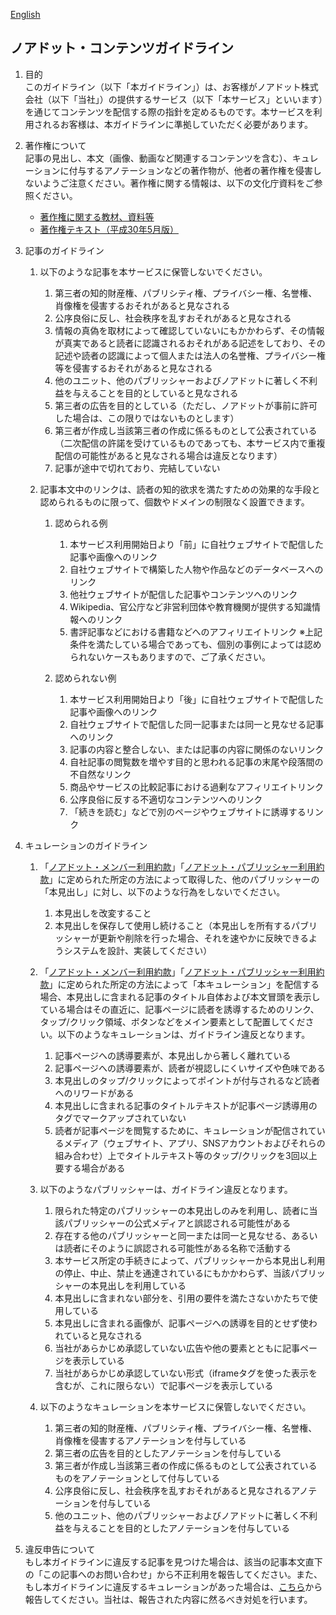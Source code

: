 [English](https://github.com/nordot/otherthancode/blob/master/guidelines_en.md)

## ノアドット・コンテンツガイドライン
1. 目的  
このガイドライン（以下「本ガイドライン」）は、お客様がノアドット株式会社（以下「当社」）の提供するサービス（以下「本サービス」といいます）を通じてコンテンツを配信する際の指針を定めるものです。本サービスを利用されるお客様は、本ガイドラインに準拠していただく必要があります。

1. 著作権について  
記事の見出し、本文（画像、動画など関連するコンテンツを含む）、キュレーションに付与するアノテーションなどの著作物が、他者の著作権を侵害しないようご注意ください。著作権に関する情報は、以下の文化庁資料をご参照ください。
	- [著作権に関する教材、資料等](http://www.bunka.go.jp/seisaku/chosakuken/seidokaisetsu/kyozai.html)
	- [著作権テキスト（平成30年5月版）](http://www.bunka.go.jp/seisaku/chosakuken/seidokaisetsu/pdf/r1392388_01.pdf)

1. 記事のガイドライン
	1. 以下のような記事を本サービスに保管しないでください。
		1. 第三者の知的財産権、パブリシティ権、プライバシー権、名誉権、肖像権を侵害するおそれがあると見なされる
		1. 公序良俗に反し、社会秩序を乱すおそれがあると見なされる
		1. 情報の真偽を取材によって確認していないにもかかわらず、その情報が真実であると読者に認識されるおそれがある記述をしており、その記述や読者の認識によって個人または法人の名誉権、プライバシー権等を侵害するおそれがあると見なされる
		1. 他のユニット、他のパブリッシャーおよびノアドットに著しく不利益を与えることを目的としていると見なされる
		1. 第三者の広告を目的としている（ただし、ノアドットが事前に許可した場合は、この限りではないものとします）
		1. 第三者が作成し当該第三者の作成に係るものとして公表されている（二次配信の許諾を受けているものであっても、本サービス内で重複配信の可能性があると見なされる場合は違反となります）
		1. 記事が途中で切れており、完結していない

	1. 記事本文中のリンクは、読者の知的欲求を満たすための効果的な手段と認められるものに限って、個数やドメインの制限なく設置できます。
		1. 認められる例
			1. 本サービス利用開始日より「前」に自社ウェブサイトで配信した記事や画像へのリンク
			1. 自社ウェブサイトで構築した人物や作品などのデータベースへのリンク
			1. 他社ウェブサイトが配信した記事やコンテンツへのリンク
			1. Wikipedia、官公庁など非営利団体や教育機関が提供する知識情報へのリンク
			1. 書評記事などにおける書籍などへのアフィリエイトリンク
			※上記条件を満たしている場合であっても、個別の事例によっては認められないケースもありますので、ご了承ください。

		1. 認められない例
			1. 本サービス利用開始日より「後」に自社ウェブサイトで配信した記事や画像へのリンク
			1. 自社ウェブサイトで配信した同一記事または同一と見なせる記事へのリンク
			1. 記事の内容と整合しない、または記事の内容に関係のないリンク
			1. 自社記事の閲覧数を増やす目的と思われる記事の末尾や段落間の不自然なリンク
			1. 商品やサービスの比較記事における過剰なアフィリエイトリンク
			1. 公序良俗に反する不適切なコンテンツへのリンク
			1. 「続きを読む」などで別のページやウェブサイトに誘導するリンク

1. キュレーションのガイドライン
	1. 「[ノアドット・メンバー利用約款](https://github.com/nordot/otherthancode/blob/master/tou_members_ja.md)」「[ノアドット・パブリッシャー利用約款](https://github.com/nordot/otherthancode/blob/master/tou_publishers_ja.md)」に定められた所定の方法によって取得した、他のパブリッシャーの「本見出し」に対し、以下のような行為をしないでください。
		1. 本見出しを改変すること
		1. 本見出しを保存して使用し続けること（本見出しを所有するパブリッシャーが更新や削除を行った場合、それを速やかに反映できるようシステムを設計、実装してください）

	1. 「[ノアドット・メンバー利用約款](https://github.com/nordot/otherthancode/blob/master/tou_members_ja.md)」「[ノアドット・パブリッシャー利用約款](https://github.com/nordot/otherthancode/blob/master/tou_publishers_ja.md)」に定められた所定の方法によって「本キュレーション」を配信する場合、本見出しに含まれる記事のタイトル自体および本文冒頭を表示している場合はその直近に、記事ページに読者を誘導するためのリンク、タップ/クリック領域、ボタンなどをメイン要素として配置してください。以下のようなキュレーションは、ガイドライン違反となります。
		1. 記事ページへの誘導要素が、本見出しから著しく離れている
		1. 記事ページへの誘導要素が、読者が視認しにくいサイズや色味である
		1. 本見出しのタップ/クリックによってポイントが付与されるなど読者へのリワードがある
		1. 本見出しに含まれる記事のタイトルテキストが記事ページ誘導用の<a>タグでマークアップされていない
		1. 読者が記事ページを閲覧するために、キュレーションが配信されているメディア（ウェブサイト、アプリ、SNSアカウントおよびそれらの組み合わせ）上でタイトルテキスト等のタップ/クリックを3回以上要する場合がある

	1. 以下のようなパブリッシャーは、ガイドライン違反となります。
		1. 限られた特定のパブリッシャーの本見出しのみを利用し、読者に当該パブリッシャーの公式メディアと誤認される可能性がある
		1. 存在する他のパブリッシャーと同一または同一と見なせる、あるいは読者にそのように誤認される可能性がある名称で活動する
		1. 本サービス所定の手続きによって、パブリッシャーから本見出し利用の停止、中止、禁止を通達されているにもかかわらず、当該パブリッシャーの本見出しを利用している
		1. 本見出しに含まれない部分を、引用の要件を満たさないかたちで使用している
		1. 本見出しに含まれる画像が、記事ページへの誘導を目的とせず使われていると見なされる
		1. 当社があらかじめ承認していない広告や他の要素とともに記事ページを表示している
		1. 当社があらかじめ承認していない形式（iframeタグを使った表示を含むが、これに限らない）で記事ページを表示している

	1. 以下のようなキュレーションを本サービスに保管しないでください。
		1. 第三者の知的財産権、パブリシティ権、プライバシー権、名誉権、肖像権を侵害するアノテーションを付与している
		1. 第三者の広告を目的としたアノテーションを付与している
		1. 第三者が作成し当該第三者の作成に係るものとして公表されているものをアノテーションとして付与している
		1. 公序良俗に反し、社会秩序を乱すおそれがあると見なされるアノテーションを付与している
		1. 他のユニット、他のパブリッシャーおよびノアドットに著しく不利益を与えることを目的としたアノテーションを付与している

1. 違反申告について  
もし本ガイドラインに違反する記事を見つけた場合は、該当の記事本文直下の「この記事へのお問い合わせ」から不正利用を報告してください。また、もし本ガイドラインに違反するキュレーションがあった場合は、[こちら](https://nordot.app/cms/inquiry/corp?topic=report)から報告してください。当社は、報告された内容に然るべき対処を行います。
